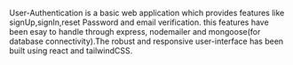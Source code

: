 User-Authentication is a basic web application which provides features like signUp,signIn,reset Password and email verification. this features have been esay to handle through express, nodemailer and mongoose(for database connectivity).The robust and responsive user-interface has been built using react and tailwindCSS.
